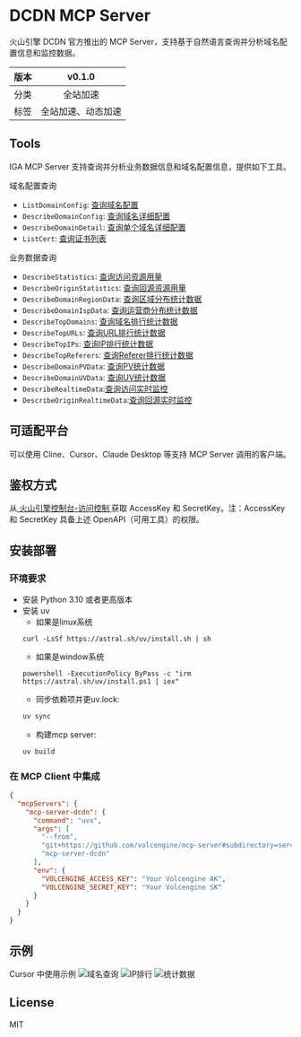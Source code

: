 # DCDN MCP Server
火山引擎 DCDN 官方推出的 MCP Server，支持基于自然语言查询并分析域名配置信息和监控数据。

| 版本 | v0.1.0 |
| :-: | :-: |
| 分类 | 全站加速 |
| 标签 | 全站加速、动态加速 |


## Tools
IGA MCP Server 支持查询并分析业务数据信息和域名配置信息，提供如下工具。

域名配置查询
- `ListDomainConfig`: [查询域名配置](https://www.volcengine.com/docs/6559/1171745)
- `DescribeDomainConfig`: [查询域名详细配置](https://www.volcengine.com/docs/6559/94321)
- `DescribeDomainDetail`: [查询单个域名详细配置](https://www.volcengine.com/docs/6559/196456)
- `ListCert`: [查询证书列表](https://www.volcengine.com/docs/6559/1250191)

业务数据查询
- `DescribeStatistics`: [查询访问资源用量](https://www.volcengine.com/docs/6559/79733)
- `DescribeOriginStatistics`: [查询回源资源用量](https://www.volcengine.com/docs/6559/79734)
- `DescribeDomainRegionData`: [查询区域分布统计数据](https://www.volcengine.com/docs/6559/79738)
- `DescribeDomainIspData`: [查询运营商分布统计数据](https://www.volcengine.com/docs/6559/79739)
- `DescribeTopDomains`: [查询域名排行统计数据](https://www.volcengine.com/docs/6559/79740)
- `DescribeTopURLs`: [查询URL排行统计数据](https://www.volcengine.com/docs/6559/79741)
- `DescribeTopIPs`: [查询IP排行统计数据](https://www.volcengine.com/docs/6559/79742)
- `DescribeTopReferers`: [查询Referer排行统计数据](https://www.volcengine.com/docs/6559/79743)
- `DescribeDomainPVData`: [查询PV统计数据](https://www.volcengine.com/docs/6559/79744)
- `DescribeDomainUVData`: [查询UV统计数据](https://www.volcengine.com/docs/6559/79749)
- `DescribeRealtimeData`:[查询访问实时监控](https://www.volcengine.com/docs/6559/79735)
- `DescribeOriginRealtimeData`:[查询回源实时监控](https://www.volcengine.com/docs/6559/79737)

## 可适配平台  
可以使用 Cline、Cursor、Claude Desktop 等支持 MCP Server 调用的客户端。


## 鉴权方式
从[ 火山引擎控制台-访问控制 ](https://console.volcengine.com/iam/identitymanage/user)获取 AccessKey 和 SecretKey。注：AccessKey 和 SecretKey 具备上述 OpenAPI（可用工具）的权限。

## 安装部署  
### 环境要求
- 安装 Python 3.10 或者更高版本
- 安装 uv
    - 如果是linux系统
    ```
    curl -LsSf https://astral.sh/uv/install.sh | sh
   ```
    - 如果是window系统
    ```
    powershell -ExecutionPolicy ByPass -c "irm https://astral.sh/uv/install.ps1 | iex"
    ```
    - 同步依赖项并更uv.lock:
    ```bash
    uv sync
    ```
    - 构建mcp server:
    ```bash
    uv build
    ```

### 在 MCP Client 中集成

```json
{
  "mcpServers": {
    "mcp-server-dcdn": {
      "command": "uvx",
      "args": [
        "--from",
        "git+https://github.com/volcengine/mcp-server#subdirectory=server/mcp_server_dcdn",
        "mcp-server-dcdn"
      ],
      "env": {
        "VOLCENGINE_ACCESS_KEY": "Your Volcengine AK",
        "VOLCENGINE_SECRET_KEY": "Your Volcengine SK"
      }
    }
  }
}
```
## 示例
Cursor 中使用示例
![域名查询](https://lf3-static.bytednsdoc.com/obj/eden-cn/uvzhlzeh7pbyubz/mcp-server-iga/image.png)
![IP排行](https://lf3-static.bytednsdoc.com/obj/eden-cn/uvzhlzeh7pbyubz/mcp-server-iga/topip.jpeg)
![统计数据](https://lf3-static.bytednsdoc.com/obj/eden-cn/uvzhlzeh7pbyubz/mcp-server-iga/statistic.png)

## License
MIT